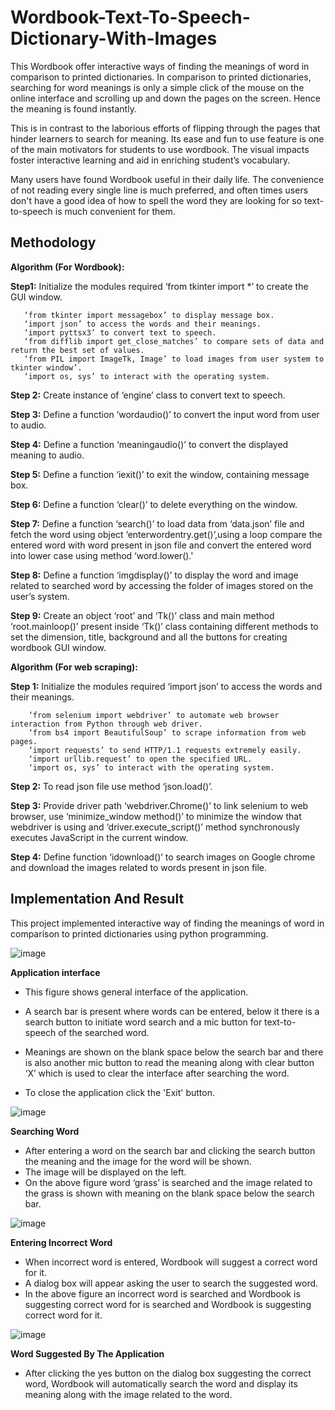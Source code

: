 
# Wordbook-Text-To-Speech-Dictionary-With-Images

This Wordbook offer interactive ways of finding the meanings of word in comparison to printed dictionaries. In comparison to printed dictionaries, searching for word meanings is only a simple click of the mouse on the online interface and scrolling up and down the pages on the screen. Hence the meaning is found instantly. 

This is in contrast to the laborious efforts of flipping through the pages that hinder learners to search for meaning. Its ease and fun to use feature is one of the main motivators for students to use wordbook. The visual impacts foster interactive learning and aid in enriching student’s vocabulary. 

Many users have found Wordbook useful in their daily life. The convenience of not reading every single line is much preferred, and often times users don't have a good idea of how to spell the word they are looking for so text-to-speech is much convenient for
them.


## Methodology


**Algorithm (For Wordbook):**

**Step1:** Initialize the modules required ‘from tkinter import *’ to create the GUI window.      
       
       ‘from tkinter import messagebox’ to display message box.
       ‘import json’ to access the words and their meanings.
       ‘import pyttsx3’ to convert text to speech. 
       ‘from difflib import get_close_matches’ to compare sets of data and return the best set of values.
       ‘from PIL import ImageTk, Image’ to load images from user system to tkinter window’.
       ‘import os, sys’ to interact with the operating system. 
**Step 2:** Create instance of ‘engine’ class to convert text to speech.

**Step 3:** Define a function ‘wordaudio()’ to convert the input word from user to audio. 

**Step 4:** Define a function ‘meaningaudio()’ to convert the displayed meaning to audio. 

**Step 5:** Define a function ‘iexit()’ to exit the window, containing message box. 

**Step 6:** Define a function ‘clear()’ to delete everything on the window. 

**Step 7:** Define a function ‘search()’ to load data from ‘data.json’ file and fetch the word using object ‘enterwordentry.get()’,using a loop compare the entered word with word present in json file and convert the entered word into lower case using method ‘word.lower().'

**Step 8:** Define a function ‘imgdisplay()’ to display the word and image related to searched word by accessing the folder of images stored on the user’s system. 

**Step 9:** Create an object ‘root’ and ‘Tk()’ class and main method ‘root.mainloop()’ present inside ‘Tk()’ class containing different methods to set the dimension,               title, background and all the buttons for creating wordbook GUI window. 

**Algorithm (For web scraping):**

**Step 1:** Initialize the modules required ‘import json’ to access the words and their meanings.
        
        ‘from selenium import webdriver’ to automate web browser interaction from Python through web driver.
        ‘from bs4 import BeautifulSoup’ to scrape information from web pages.
        ‘import requests’ to send HTTP/1.1 requests extremely easily.
        ‘import urllib.request’ to open the specified URL.
        ‘import os, sys’ to interact with the operating system. 

**Step 2:** To read json file use method ‘json.load()’. 

**Step 3:** Provide driver path ‘webdriver.Chrome()’ to link selenium to web browser, use ‘minimize_window method()’ to         minimize the window that webdriver is using and ‘driver.execute_script()’ method synchronously executes JavaScript in the current window. 

**Step 4:** Define function ‘idownload()’ to search images on Google chrome and download the images related to words present in json file.
## Implementation And Result

This project implemented interactive way of finding the meanings of word in comparison to printed dictionaries using python programming.

![image](https://user-images.githubusercontent.com/91845572/226107633-3e5b0a79-5e6c-4389-a7fd-69064b54a9d5.png)


**Application interface**

* This figure shows general interface of the application.

* A search bar is present where words can be entered, below it there is a search button to initiate word search and a mic button for text-to-speech of the searched word.

* Meanings are shown on the blank space below the search bar and there is also another mic button to read the meaning along with clear button ‘X’ which is used to clear the interface after searching the word.

* To close the application click the 'Exit' button.

![image](https://user-images.githubusercontent.com/91845572/226107911-4e4425fb-155e-4fd0-b4a3-fc360ebff61f.png)

**Searching Word**

* After entering a word on the search bar and clicking the search button the meaning and the image for the word will be shown. 
* The image will be displayed on the left.
* On the above figure word ‘grass’ is searched and the image related to the grass is shown with meaning on the blank space below the search bar.


![image](https://user-images.githubusercontent.com/91845572/226108045-b3733eae-2c53-47fe-9f1c-ef3d1e610778.png)

**Entering Incorrect Word**

* When incorrect word is entered, Wordbook will suggest a correct word for it.
* A dialog box will appear asking the user to search the suggested word.
* In the above figure an incorrect word is searched and Wordbook is suggesting correct word for is searched and Wordbook is suggesting correct word for it.

![image](https://user-images.githubusercontent.com/91845572/226112936-42e7bffe-ef38-4615-9767-a1b0de62cf6b.png)

**Word Suggested By The Application**

* After clicking the yes button on the dialog box suggesting the correct word, Wordbook will automatically search the word and display its meaning along with the image related to the word.
